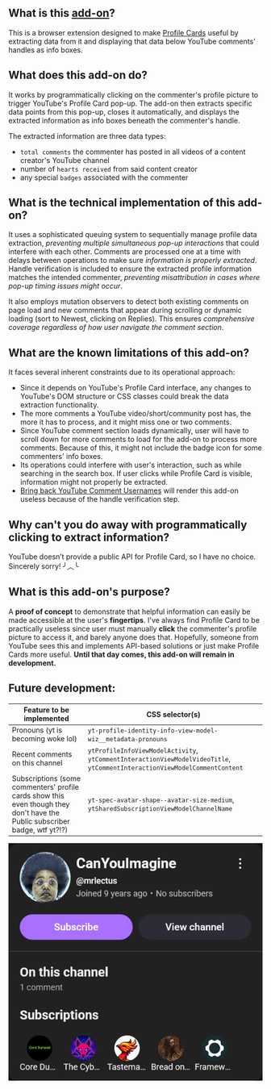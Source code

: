 ## What is this [add-on](https://addons.mozilla.org/firefox/addon/wip-yt-profile-card-info)?
This is a browser extension designed to make [Profile Cards](https://support.google.com/youtube/answer/9409333) useful by extracting data from it and displaying that data below YouTube comments' handles as info boxes.

## What does this add-on do?
It works by programmatically clicking on the commenter's profile picture to trigger YouTube's Profile Card pop-up. The add-on then extracts specific data points from this pop-up, closes it automatically, and displays the extracted information as info boxes beneath the commenter's handle.

The extracted information are three data types:
- `total comments` the commenter has posted in all videos of a content creator's YouTube channel
- number of `hearts received` from said content creator
- any special `badges` associated with the commenter

## What is the technical implementation of this add-on?
It uses a sophisticated queuing system to sequentially manage profile data extraction, *preventing multiple simultaneous pop-up interactions* that could interfere with each other. Comments are processed one at a time with delays between operations to make sure *information is properly extracted*. Handle verification is included to ensure the extracted profile information matches the intended commenter, *preventing misattribution in cases where pop-up timing issues might occur*.

It also employs mutation observers to detect both existing comments on page load and new comments that appear during scrolling or dynamic loading (sort to Newest, clicking on Replies). This ensures *comprehensive coverage regardless of how user navigate the comment section*.

## What are the known limitations of this add-on?
It faces several inherent constraints due to its operational approach:
- Since it depends on YouTube's Profile Card interface, any changes to YouTube's DOM structure or CSS classes could break the data extraction functionality.
- The more comments a YouTube video/short/community post has, the more it has to process, and it might miss one or two comments.
- Since YouTube comment section loads dynamically, user will have to scroll down for more comments to load for the add-on to process more comments. Because of this, it might not include the badge icon for some commenters' info boxes.
- Its operations could interfere with user's interaction, such as while searching in the search box. If user clicks while Profile Card is visible, information might not properly be extracted.
- [Bring back YouTube Comment Usernames](https://addons.mozilla.org/firefox/addon/youtube-找回留言區用戶名稱) will render this add-on useless because of the handle verification step.

## Why can't you do away with programmatically clicking to extract information?
YouTube doesn’t provide a public API for Profile Card, so I have no choice. Sincerely sorry! ╯︿╰

## What is this add-on's purpose?
A **proof of concept** to demonstrate that helpful information can easily be made accessible at the user's **fingertips**. I've always find Profile Card to be practically useless since user must manually **click** the commenter's profile picture to access it, and barely anyone does that. Hopefully, someone from YouTube sees this and implements API-based solutions or just make Profile Cards more useful. **Until that day comes, this add-on will remain in development.**

## Future development:
| Feature to be implemented | CSS selector(s) |
| --- | --- |
| Pronouns (yt is becoming woke lol) | `yt-profile-identity-info-view-model-wiz__metadata-pronouns` |
| Recent comments on this channel | `ytProfileInfoViewModelActivity`, `ytCommentInteractionViewModelVideoTitle`, `ytCommentInteractionViewModelCommentContent` |
| Subscriptions (some commenters' profile cards show this even though they don't have the Public subscriber badge, wtf yt?!?) | `yt-spec-avatar-shape--avatar-size-medium`, `ytSharedSubscriptionViewModelChannelName` |
![](./wtfyt.png "youtu.be/vi8pyS076a8")
